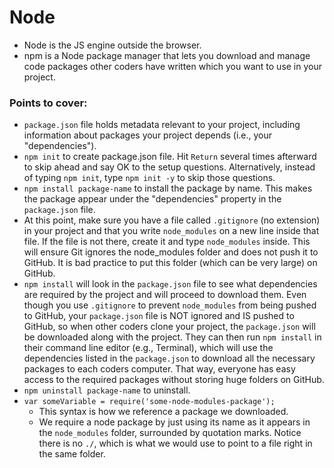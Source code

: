 # Node
- Node is the JS engine outside the browser.
- npm is a Node package manager that lets you download and manage code packages other coders have written which you want to use in your project.

### Points to cover:
- ```package.json``` file holds metadata relevant to your project, including information about packages your project depends (i.e., your "dependencies").
- ```npm init``` to create package.json file. Hit ```Return``` several times afterward to skip ahead and say OK to the setup questions. Alternatively, instead of typing ```npm init```, type ```npm init -y``` to skip those questions.
- ```npm install package-name``` to install the package by name. This makes the package appear under the "dependencies" property in the ```package.json``` file.
- At this point, make sure you have a file called ```.gitignore``` (no extension) in your project and that you write ```node_modules``` on a new line inside that file. If the file is not there, create it and type ```node_modules``` inside. This will ensure Git ignores the node_modules folder and does not push it to GitHub. It is bad practice to put this folder (which can be very large) on GitHub. 
- ```npm install``` will look in the ```package.json``` file to see what dependencies are required by the project and will proceed to download them. Even though you use ```.gitignore``` to prevent ```node_modules``` from being pushed to GitHub, your ```package.json``` file is NOT ignored and IS pushed to GitHub, so when other coders clone your project, the ```package.json``` will be downloaded along with the project. They can then run ```npm install``` in their command line editor (e.g., Terminal), which will use the dependencies listed in the ```package.json``` to download all the necessary packages to each coders computer. That way, everyone has easy access to the required packages without storing huge folders on GitHub.
- ```npm uninstall package-name``` to uninstall.
- ```var someVariable = require('some-node-modules-package');```
    - This syntax is how we reference a package we downloaded.
    - We require a node package by just using its name as it appears in the ```node_modules``` folder, surrounded by quotation marks. Notice there is no ```./```, which is what we would use to point to a file right in the same folder.